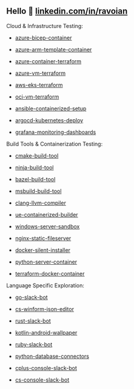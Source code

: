 ## Hello 👋 [linkedin.com/in/ravoian](https://www.linkedin.com/in/ravoian)

Cloud & Infrastructure Testing:

- [azure-bicep-container](https://github.com/ravoian/azure-bicep-container)

- [azure-arm-template-container](https://github.com/ravoian/azure-arm-template-container)

- [azure-container-terraform](https://github.com/ravoian/azure-container-terraform)

- [azure-vm-terraform](https://github.com/ravoian/azure-vm-terraform)

- [aws-eks-terraform](https://github.com/ravoian/aws-eks-terraform)

- [oci-vm-terraform](https://github.com/ravoian/oci-vm-terraform)

- [ansible-containerized-setup](https://github.com/ravoian/ansible-containerized-setup)

- [argocd-kubernetes-deploy](https://github.com/ravoian/argocd-kubernetes-deploy)

- [grafana-monitoring-dashboards](https://github.com/ravoian/grafana-monitoring-dashboards)

Build Tools & Containerization Testing:

- [cmake-build-tool](https://github.com/ravoian/cmake-build-tool)

- [ninja-build-tool](https://github.com/ravoian/ninja-build-tool)

- [bazel-build-tool](https://github.com/ravoian/bazel-build-tool)

- [msbuild-build-tool](https://github.com/ravoian/msbuild-build-tool)

- [clang-llvm-compiler](https://github.com/ravoian/clang-llvm-compiler)

- [ue-containerized-builder](https://github.com/ravoian/ue-containerized-builder)

- [windows-server-sandbox](https://github.com/ravoian/windows-server-sandbox)

- [nginx-static-fileserver](https://github.com/ravoian/nginx-static-fileserver)

- [docker-silent-installer](https://github.com/ravoian/docker-silent-installer)

- [python-server-container](https://github.com/ravoian/python-server-container)

- [terraform-docker-container](https://github.com/ravoian/terraform-docker-container)

Language Specific Exploration:

- [go-slack-bot](https://github.com/ravoian/go-slack-bot)

- [cs-winform-json-editor](https://github.com/ravoian/cs-winform-json-editor)

- [rust-slack-bot](https://github.com/ravoian/rust-slack-bot)

- [kotlin-android-wallpaper](https://github.com/ravoian/kotlin-android-wallpaper)

- [ruby-slack-bot](https://github.com/ravoian/ruby-slack-bot)

- [python-database-connectors](https://github.com/ravoian/python-database-connectors)

- [cplus-console-slack-bot](https://github.com/ravoian/cplus-console-slack-bot)

- [cs-console-slack-bot](https://github.com/ravoian/cs-console-slack-bot)
